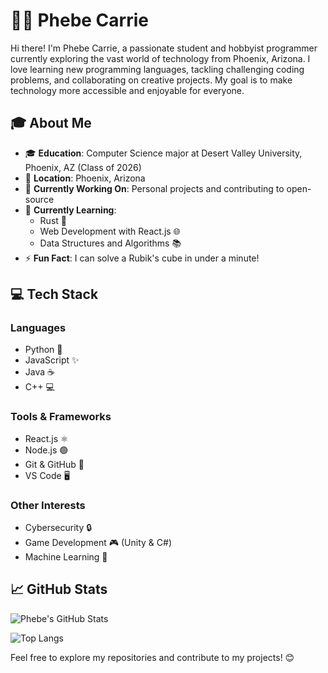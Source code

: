 # 👩‍💻 Phebe Carrie

Hi there! I'm Phebe Carrie, a passionate student and hobbyist programmer currently exploring the vast world of technology from Phoenix, Arizona. I love learning new programming languages, tackling challenging coding problems, and collaborating on creative projects. My goal is to make technology more accessible and enjoyable for everyone.

## 🎓 About Me
- 🎓 **Education**: Computer Science major at Desert Valley University, Phoenix, AZ (Class of 2026)
- 📍 **Location**: Phoenix, Arizona
- 🔭 **Currently Working On**: Personal projects and contributing to open-source
- 🌱 **Currently Learning**: 
  - Rust 🦀
  - Web Development with React.js 🌐
  - Data Structures and Algorithms 📚
- ⚡ **Fun Fact**: I can solve a Rubik's cube in under a minute!

## 💻 Tech Stack
### Languages
- Python 🐍
- JavaScript ✨
- Java ☕
- C++ 💻

### Tools & Frameworks
- React.js ⚛️
- Node.js 🟢
- Git & GitHub 🐙
- VS Code 🖥️

### Other Interests
- Cybersecurity 🔒
- Game Development 🎮 (Unity & C#)
- Machine Learning 🤖

## 📈 GitHub Stats
![Phebe's GitHub Stats](https://github-readme-stats.vercel.app/api?username=phebecarrie&show_icons=true&theme=radical)

![Top Langs](https://github-readme-stats.vercel.app/api/top-langs/?username=phebecarrie&layout=compact&theme=radical)

Feel free to explore my repositories and contribute to my projects! 😊
